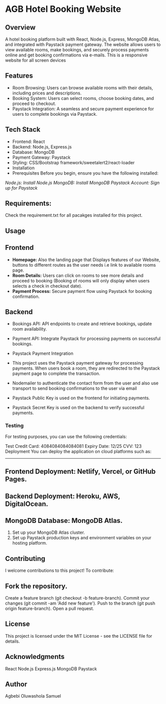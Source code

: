 # AGB Hotel Booking Website

## Overview
A hotel booking platform built with React, Node.js, Express, MongoDB Atlas, and integrated with Paystack payment gateway.
The website allows users to view available rooms, make bookings, and securely process payments online and get booking confirmations via e-mails.
This is a responsive website for all screen devices

## Features
- Room Browsing: Users can browse available rooms with their details, including prices and descriptions.
- Booking System: Users can select rooms, choose booking dates, and proceed to checkout.
- Paystack Integration: A seamless and secure payment experience for users to complete bookings via Paystack.

## Tech Stack
* Frontend: React
* Backend: Node.js, Express.js
* Database: MongoDB
* Payment Gateway: Paystack
* Styling: CSS/Bootstrap framework/sweetalert2/react-loader
* Installation
* Prerequisites
 Before you begin, ensure you have the following installed:

*Node.js: Install Node.js*
*MongoDB: Install MongoDB*
*Paystack Account: Sign up for Paystack*

## Requirements:
Check the requirement.txt for all pacakges installed for this project.

## Usage

## Frontend
- **Homepage:** Also the landing page that Displays features of our Website, buttons to different routes as the user needs i.e link to available rooms page.
- **Room Details:** Users can click on rooms to see more details and proceed to booking (Booking of rooms will only display when users selects a check in checkout date).
- **Payment Process:** Secure payment flow using Paystack for booking confirmation.

## Backend

- Bookings API: API endpoints to create and retrieve bookings, update room availability.
- Payment API: Integrate Paystack for processing payments on successful bookings.
- Paystack Payment Integration
- This project uses the Paystack payment gateway for processing payments. When users book a room, they are redirected to the Paystack payment page to complete the transaction.
- Nodemailer to authenticate the contact form from the user and also use transport to send booking confirmations to the user via email

- Paystack Public Key is used on the frontend for initiating payments.
- Paystack Secret Key is used on the backend to verify successful payments.

### Testing
For testing purposes, you can use the following credentials:

Test Credit Card: 4084084084084081
Expiry Date: 12/25
CVV: 123
Deployment
You can deploy the application on cloud platforms such as:

***
## Frontend Deployment: Netlify, Vercel, or GitHub Pages.
## Backend Deployment: Heroku, AWS, DigitalOcean.
## MongoDB Database: MongoDB Atlas.
1. Set up your MongoDB Atlas cluster.
2. Set up Paystack production keys and environment variables on your hosting platform.

## Contributing
I welcome contributions to this project! To contribute:

## Fork the repository.
Create a feature branch (git checkout -b feature-branch).
Commit your changes (git commit -am 'Add new feature').
Push to the branch (git push origin feature-branch).
Open a pull request.

## License
This project is licensed under the MIT License - see the LICENSE file for details.

## Acknowledgments
React
Node.js
Express.js
MongoDB
Paystack

## Author
Agbebi Oluwashola Samuel
